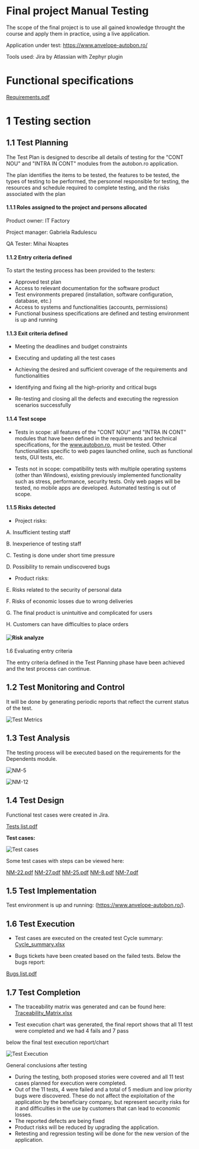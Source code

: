 # Final project Manual Testing

The scope of the final project is to use all gained knowledge throught the course and apply them in practice, using a live application. 

Application under test: https://www.anvelope-autobon.ro/


Tools used: Jira by Atlassian with Zephyr plugin

# Functional specifications

[Requirements.pdf](https://github.com/mn8375/Final_project_Manual_Testing/files/12846513/Requirements.pdf)


# 1 Testing section

## 1.1 Test Planning

The Test Plan is designed to describe all details of testing for the "CONT NOU" and "INTRA IN CONT" modules from the autobon.ro application. 

The plan identifies the items to be tested, the features to be tested, the types of testing to be performed, the personnel responsible for testing, the resources and schedule required to complete testing, and the risks associated with the plan

#### 1.1.1 Roles assigned to the project and persons allocated

Product owner: IT Factory

Project manager: Gabriela Radulescu

QA Tester: Mihai Noaptes

#### 1.1.2 Entry criteria defined
To start the testing process has been provided to the testers: 
* Approved test plan 
* Access to relevant documentation for the software product 
* Test environments prepared (installation, software configuration, database, etc.)
* Access to systems and functionalities (accounts, permissions) 
* Functional business specifications are defined and testing environment is up and running

#### 1.1.3 Exit criteria defined

* Meeting the deadlines and budget constraints
  
* Executing and updating all the test cases
  
* Achieving the desired and sufficient coverage of the requirements and functionalities
  
* Identifying and fixing all the high-priority and critical bugs
  
* Re-testing and closing all the defects and executing the regression scenarios successfully


#### 1.1.4 Test scope

* Tests in scope: all features of the "CONT NOU" and "INTRA IN CONT" modules that have been defined in the requirements and technical specifications, for the www.autobon.ro, must be tested. Other functionalities specific to web pages launched online, such as functional tests, GUI tests, etc.
  
* Tests not in scope: compatibility tests with multiple operating systems (other than Windows), existing previously implemented functionality such as stress, performance, security tests. Only web pages will be tested, no mobile apps are developed. Automated testing is out of scope.


#### 1.1.5 Risks detected

* Project risks:
  
A. Insufficient testing staff

B. Inexperience of testing staff	

C. Testing is done under short time pressure	

D. Possibility to remain undiscovered bugs

* Product risks:
  
E. Risks related to the security of personal data

F. Risks of economic losses due to wrong deliveries			

G. The final product is unintuitive and complicated for users		

H. Customers can have difficulties to place orders

#### ![Risk analyze](https://github.com/mn8375/Final_project_Manual_Testing/assets/130221800/88decbdf-5212-433b-ac1d-7f67b0822f72)

1.6 Evaluating entry criteria

The entry criteria defined in the Test Planning phase have been achieved and the test process can continue. 

## 1.2 Test Monitoring and Control

It will be done by generating periodic reports that reflect the current status of the test.

![Test Metrics](https://github.com/mn8375/Final_project_Manual_Testing/assets/130221800/4421ae77-d0e1-4609-a09b-60ab1ab3bbaf)


## 1.3 Test Analysis

The testing process will be executed based on the requirements for the Dependents module. 

![NM-5](https://github.com/mn8375/Final_project_Manual_Testing/assets/130221800/e2c5cb34-c026-4065-bbb2-35b4a28d1640)

![NM-12](https://github.com/mn8375/Final_project_Manual_Testing/assets/130221800/68ab4d39-5d76-464e-af9b-f744cdb49a34)

## 1.4 Test Design

Functional test cases were created in Jira. 

[Tests list.pdf](https://github.com/mn8375/Final_project_Manual_Testing/files/12852979/Tests.list.pdf)

**Test cases:**

![Test cases](https://github.com/mn8375/Final_project_Manual_Testing/assets/130221800/a48a05d6-7a8c-4444-800e-64a676bd6607)


Some test cases with steps can be viewed here: 

[NM-22.pdf](https://github.com/mn8375/Final_project_Manual_Testing/files/12766237/NM-22.pdf)
[NM-27.pdf](https://github.com/mn8375/Final_project_Manual_Testing/files/12766214/NM-27.pdf)
[NM-25.pdf](https://github.com/mn8375/Final_project_Manual_Testing/files/12766213/NM-25.pdf)
[NM-8.pdf](https://github.com/mn8375/Final_project_Manual_Testing/files/12766212/NM-8.pdf)
[NM-7.pdf](https://github.com/mn8375/Final_project_Manual_Testing/files/12766211/NM-7.pdf)

## 1.5 Test Implementation

Test environment is up and running: (https://www.anvelope-autobon.ro/).

## 1.6 Test Execution

* Test cases are executed on the created test Cycle summary: [Cycle_summary.xlsx](https://github.com/mn8375/Final_project_Manual_Testing/files/12728725/Cycle_summary.xlsx)

* Bugs tickets have been created based on the failed tests. Below the bugs report:
  
[Bugs list.pdf](https://github.com/mn8375/Final_project_Manual_Testing/files/12852988/Bugs.list.pdf)

## 1.7 Test Completion

* The traceability matrix was generated and can be found here: [Traceability_Matrix.xlsx](https://github.com/mn8375/Final_project_Manual_Testing/files/12728125/Traceability_Matrix.xlsx)

* Test execution chart was generated, the final report shows that all 11 test were completed and we had 4 fails and 7 pass

below the final test execution report/chart

![Test Execution](https://github.com/mn8375/Final_project_Manual_Testing/assets/130221800/7945996c-7bbf-4585-bd98-87963fc25f0c)

General conclusions after testing

* During the testing, both proposed stories were covered and all 11 test cases planned for execution were completed.
* Out of the 11 tests, 4 were failed and a total of 5 medium and low priority bugs were discovered. These do not affect the exploitation of the application by the beneficiary company, but represent security risks for it and difficulties in the use by customers that can lead to economic losses.
* The reported defects are being fixed
* Product risks will be reduced by upgrading the application.
* Retesting and regression testing will be done for the new version of the application.

